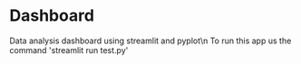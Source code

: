 # Dashboard
Data analysis dashboard using streamlit and pyplot\n
To run this app us the command 'streamlit run test.py'
